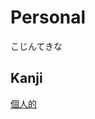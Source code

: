 # Personal
こじんてきな

## Kanji
[個](../Kanji/kanji-dict/個.md)[人](../Kanji/kanji-dict/人.md)[的](../Kanji/kanji-dict/的.md)